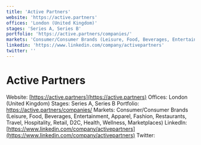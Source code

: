 ```yaml
---
title: 'Active Partners'
website: 'https://active.partners'
offices: 'London (United Kingdom)'
stages: 'Series A, Series B'
portfolio: 'https://active.partners/companies/'
markets: 'Consumer/Consumer Brands (Leisure, Food, Beverages, Entertainment, Apparel, Fashion, Restaurants, Travel, Hospitality, Retail, D2C, Health, Wellness, Marketplaces)'
linkedin: 'https://www.linkedin.com/company/activepartners'
twitter: ''
---
```


# Active Partners
Website: [https://active.partners](https://active.partners)
Offices: London (United Kingdom)
Stages: Series A, Series B
Portfolio: https://active.partners/companies/
Markets: Consumer/Consumer Brands (Leisure, Food, Beverages, Entertainment, Apparel, Fashion, Restaurants, Travel, Hospitality, Retail, D2C, Health, Wellness, Marketplaces)
LinkedIn: [https://www.linkedin.com/company/activepartners](https://www.linkedin.com/company/activepartners)
Twitter: []()
